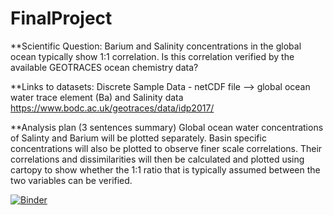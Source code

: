 # FinalProject

**Scientific Question:
Barium and Salinity concentrations in the global ocean typically show 1:1 correlation.
Is this correlation verified by the available GEOTRACES ocean chemistry data?

**Links to datasets:
Discrete Sample Data - netCDF file —> global ocean water trace element (Ba) and Salinity data 
https://www.bodc.ac.uk/geotraces/data/idp2017/

**Analysis plan (3 sentences summary)
Global ocean water concentrations of Salinty and Barium will be plotted separately.
Basin specific concentrations will also be plotted to observe finer scale correlations.
Their correlations and dissimilarities will then be calculated and plotted using cartopy to show whether the 1:1 ratio that is typically assumed between the two variables can be verified.

[![Binder](https://mybinder.org/badge_logo.svg)](https://mybinder.org/v2/gh/ii2181/FinalProject.git/master)
